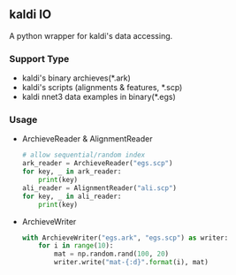 ## kaldi IO

A python wrapper for kaldi's data accessing.

### Support Type

* kaldi's binary archieves(*.ark)
* kaldi's scripts (alignments & features, *.scp)
* kaldi nnet3 data examples in binary(*.egs)

### Usage

* ArchieveReader & AlignmentReader
    ```python
    # allow sequential/random index
    ark_reader = ArchieveReader("egs.scp")
    for key, _ in ark_reader:
        print(key)
    ali_reader = AlignmentReader("ali.scp")
    for key, _ in ali_reader:
        print(key)
    ```

* ArchieveWriter
    ```python
    with ArchieveWriter("egs.ark", "egs.scp") as writer:
        for i in range(10):
            mat = np.random.rand(100, 20)
            writer.write("mat-{:d}".format(i), mat)
    ```
